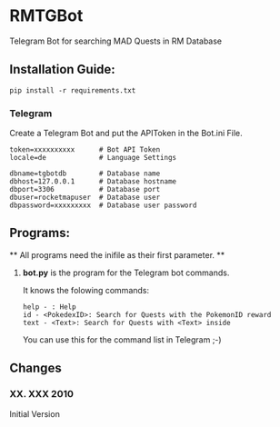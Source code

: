 # RMTGBot

Telegram Bot for searching MAD Quests in RM Database

## Installation Guide:

```
pip install -r requirements.txt
```

### Telegram

Create a Telegram Bot and put the APIToken in the Bot.ini File.

```
token=xxxxxxxxxx      # Bot API Token
locale=de             # Language Settings

dbname=tgbotdb        # Database name
dbhost=127.0.0.1      # Database hostname
dbport=3306           # Database port
dbuser=rocketmapuser  # Database user
dbpassword=xxxxxxxxx  # Database user password
```

## Programs:

** All programs need the inifile as their first parameter. **

1. **bot.py** is the program for the Telegram bot commands.

   It knows the folowing commands:

   ```
   help - : Help
   id - <PokedexID>: Search for Quests with the PokemonID reward
   text - <Text>: Search for Quests with <Text> inside
   ```
   
   You can use this for the command list in Telegram ;-)

## Changes

### XX. XXX 2010

Initial Version

